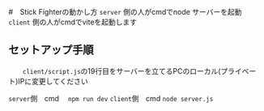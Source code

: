 #　Stick Fighterの動かし方
   `server` 側の人がcmdでnode サーバーを起動
   `client` 側の人がcmdでviteを起動します
## セットアップ手順
　　`client/script.js`の19行目をサーバーを立てるPCのローカル(プライベート)IPに変更してください

   `server`側　cmd　
    ```
        npm run dev
    ```
    `client`側　cmd
    ```
    node server.js
    ```
